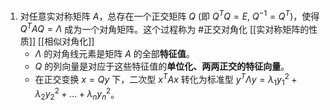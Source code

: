 1. 对任意实对称矩阵 $A$，总存在一个正交矩阵 $Q$ (即 $Q^T Q = E$, $Q^{-1} = Q^T$)，使得 $Q^T A Q = \Lambda$ 成为一个对角矩阵。这个过程称为 #正交对角化  [[实对称矩阵的性质]] [[相似对角化]] 
    *   $\Lambda$ 的对角线元素是矩阵 $A$ 的全部**特征值**。
    *   $Q$ 的列向量是对应于这些特征值的**单位化、两两正交的特征向量**。
    *   在正交变换 $x=Qy$ 下，二次型 $x^T A x$ 转化为标准型 $y^T \Lambda y = \lambda_1 y_1^2 + \lambda_2 y_2^2 + ... + \lambda_n y_n^2$。